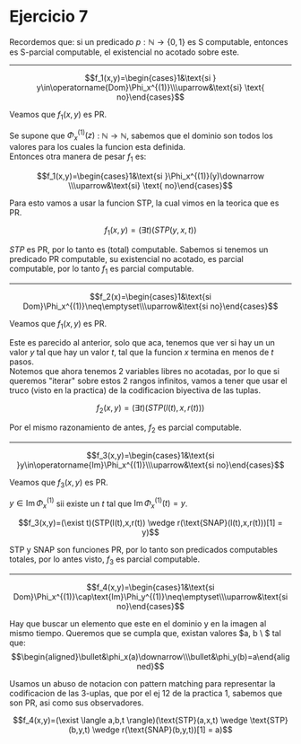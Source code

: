 # Ejercicio 7

Recordemos que:
si un predicado $p : \mathbb{N} \rightarrow \{0,1\}$ es S computable, entonces es S-parcial computable, el existencial no acotado sobre este.

---

$$f_1(x,y)=\begin{cases}1&\text{si } y\in\operatorname{Dom}\Phi_x^{(1)}\\\uparrow&\text{si} \text{ no}\end{cases}$$

Veamos que $f_1(x,y)$ es PR.

Se supone que $\Phi_x^{(1)}(z)$ : $\mathbb{N} \rightarrow\mathbb{N}$, sabemos que el dominio son todos los valores para los cuales la funcion esta definida.   
Entonces otra manera de pesar $f_1$ es:

$$f_1(x,y)=\begin{cases}1&\text{si }\Phi_x^{(1)}(y)\downarrow \\\uparrow&\text{si} \text{ no}\end{cases}$$

Para esto vamos a usar la funcion $\text{STP}$, la cual vimos en la teorica que es PR.

$$f_1(x,y)=(\exists t)(STP(y,x,t))$$

$STP$ es PR, por lo tanto es (total) computable.
Sabemos si tenemos un predicado PR computable, su existencial no acotado, es parcial computable, por lo tanto $f_1$ es parcial computable.

---

$$f_2(x)=\begin{cases}1&\text{si Dom}\Phi_x^{(1)}\neq\emptyset\\\uparrow&\text{si no}\end{cases}$$

Veamos que $f_1(x,y)$ es PR.

Este es parecido al anterior, solo que aca, tenemos que ver si hay un un valor $y$ tal que hay un valor $t$, tal que la funcion $x$ termina en menos de $t$ pasos.  
Notemos que ahora tenemos 2 variables libres no acotadas, por lo que si queremos "iterar"
sobre estos 2 rangos infinitos, vamos a tener que usar el truco (visto en la practica) de la codificacion biyectiva de las tuplas.

$$f_2(x,y)=(\exists t)(STP(l(t),x,r(t)))$$

Por el mismo razonamiento de antes, $f_2$ es parcial computable.

---

$$f_3(x,y)=\begin{cases}1&\text{si }y\in\operatorname{Im}\Phi_x^{(1)}\\\uparrow&\text{si no}\end{cases}$$

Veamos que $f_3(x,y)$ es PR.

$y\in\operatorname{Im}\Phi_x^{(1)}$ sii existe un $t$ tal que $\operatorname{Im}\Phi_x^{(1)}(t) = y$.

$$f_3(x,y)=(\exist t)(STP(l(t),x,r(t)) \wedge r(\text{SNAP}(l(t),x,r(t)))[1] = y)$$

STP y SNAP son funciones PR, por lo tanto son predicados computables totales, por lo antes visto, $f_3$ es parcial computable.

---
$$f_4(x,y)=\begin{cases}1&\text{si Dom}\Phi_x^{(1)}\cap\text{Im}\Phi_y^{(1)}\neq\emptyset\\\uparrow&\text{si no}\end{cases}$$

Hay que buscar un elemento que este en el dominio y en la imagen al mismo tiempo.
Queremos que se cumpla que, existan valores $a, b \ $ tal que:
$$\begin{aligned}\bullet&\phi_x(a)\downarrow\\\bullet&\phi_y(b)=a\end{aligned}$$

Usamos un abuso de notacion con pattern matching para representar la codificacion de las 3-uplas, que por el ej 12 de la practica 1, sabemos que son PR, asi como sus observadores.

$$f_4(x,y)=(\exist \langle a,b,t \rangle)(\text{STP}(a,x,t) \wedge \text{STP}(b,y,t) \wedge r(\text{SNAP}(b,y,t))[1] = a)$$


